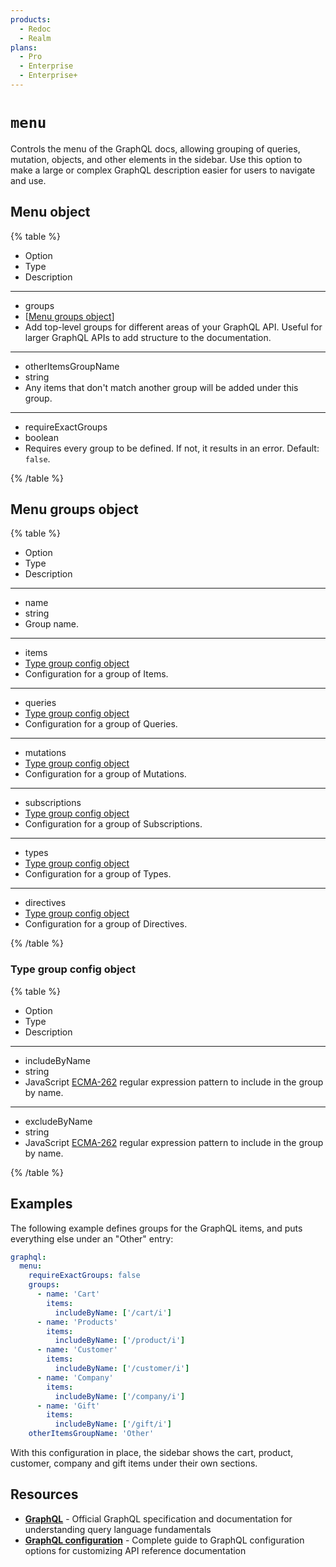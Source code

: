 ```yaml
---
products:
  - Redoc
  - Realm
plans:
  - Pro
  - Enterprise
  - Enterprise+
---
```

# `menu`

Controls the menu of the GraphQL docs, allowing grouping of queries, mutation, objects, and other elements in the sidebar.
Use this option to make a large or complex GraphQL description easier for users to navigate and use.

## Menu object

{% table %}

- Option
- Type
- Description

---

- groups
- [[Menu groups object](#menu-groups-object)]
- Add top-level groups for different areas of your GraphQL API.
  Useful for larger GraphQL APIs to add structure to the documentation.

---

- otherItemsGroupName
- string
- Any items that don't match another group will be added under this group.

---

- requireExactGroups
- boolean
- Requires every group to be defined.
  If not, it results in an error.
  Default: `false`.

{% /table %}

## Menu groups object

{% table %}

- Option
- Type
- Description

---

- name
- string
- Group name.

---

- items
- [Type group config object](#type-group-config-object)
- Configuration for a group of Items.

---

- queries
- [Type group config object](#type-group-config-object)
- Configuration for a group of Queries.

---

- mutations
- [Type group config object](#type-group-config-object)
- Configuration for a group of Mutations.

---

- subscriptions
- [Type group config object](#type-group-config-object)
- Configuration for a group of Subscriptions.

---

- types
- [Type group config object](#type-group-config-object)
- Configuration for a group of Types.

---

- directives
- [Type group config object](#type-group-config-object)
- Configuration for a group of Directives.

{% /table %}

### Type group config object

{% table %}

- Option
- Type
- Description

---

- includeByName
- string
- JavaScript [ECMA-262](https://262.ecma-international.org/13.0/#sec-regular-expressions) regular expression pattern to include in the group by name.

---

- excludeByName
- string
- JavaScript [ECMA-262](https://262.ecma-international.org/13.0/#sec-regular-expressions) regular expression pattern to include in the group by name.

{% /table %}

## Examples

The following example defines groups for the GraphQL items, and puts everything else under an "Other" entry:

```yaml
graphql:
  menu:
    requireExactGroups: false
    groups:
      - name: 'Cart'
        items:
          includeByName: ['/cart/i']
      - name: 'Products'
        items:
          includeByName: ['/product/i']
      - name: 'Customer'
        items:
          includeByName: ['/customer/i']
      - name: 'Company'
        items:
          includeByName: ['/company/i']
      - name: 'Gift'
        items:
          includeByName: ['/gift/i']
    otherItemsGroupName: 'Other'
```

With this configuration in place, the sidebar shows the cart, product, customer, company and gift items under their own sections.

## Resources

- **[GraphQL](https://graphql.org/)** - Official GraphQL specification and documentation for understanding query language fundamentals
- **[GraphQL configuration](./index.md)** - Complete guide to GraphQL configuration options for customizing API reference documentation
